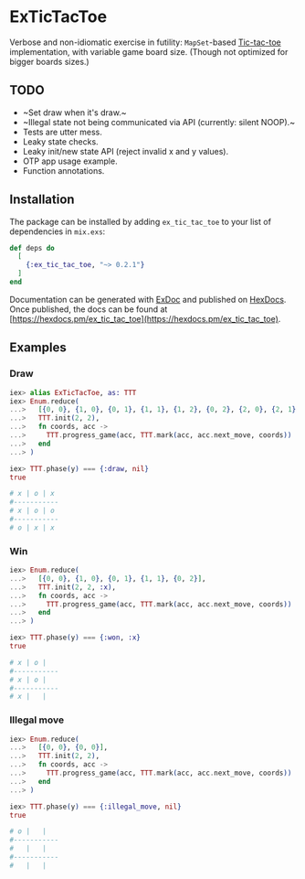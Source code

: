 # ExTicTacToe

Verbose and non-idiomatic exercise in futility: `MapSet`-based [Tic-tac-toe](https://en.wikipedia.org/wiki/Tic-tac-toe) implementation, with variable game board size. (Though not optimized for bigger boards sizes.)

## TODO

- ~Set draw when it's draw.~
- ~Illegal state not being communicated via API (currently: silent NOOP).~
- Tests are utter mess.
- Leaky state checks.
- Leaky init/new state API (reject invalid x and y values).
- OTP app usage example.
- Function annotations.

## Installation

The package can be installed
by adding `ex_tic_tac_toe` to your list of dependencies in `mix.exs`:

```elixir
def deps do
  [
    {:ex_tic_tac_toe, "~> 0.2.1"}
  ]
end
```

Documentation can be generated with [ExDoc](https://github.com/elixir-lang/ex_doc)
and published on [HexDocs](https://hexdocs.pm). Once published, the docs can
be found at [https://hexdocs.pm/ex_tic_tac_toe](https://hexdocs.pm/ex_tic_tac_toe).

## Examples

### Draw

```elixir
iex> alias ExTicTacToe, as: TTT
iex> Enum.reduce(
...>   [{0, 0}, {1, 0}, {0, 1}, {1, 1}, {1, 2}, {0, 2}, {2, 0}, {2, 1}, {2, 2}],
...>   TTT.init(2, 2),
...>   fn coords, acc ->
...>     TTT.progress_game(acc, TTT.mark(acc, acc.next_move, coords))
...>   end
...> )

iex> TTT.phase(y) === {:draw, nil}
true

# x | o | x
#-----------
# x | o | o
#-----------
# o | x | x
```

### Win

```elixir
iex> Enum.reduce(
...>   [{0, 0}, {1, 0}, {0, 1}, {1, 1}, {0, 2}],
...>   TTT.init(2, 2, :x),
...>   fn coords, acc ->
...>     TTT.progress_game(acc, TTT.mark(acc, acc.next_move, coords))
...>   end
...> )

iex> TTT.phase(y) === {:won, :x}
true

# x | o |
#-----------
# x | o |
#-----------
# x |   |
```

### Illegal move

```elixir
iex> Enum.reduce(
...>   [{0, 0}, {0, 0}],
...>   TTT.init(2, 2),
...>   fn coords, acc ->
...>     TTT.progress_game(acc, TTT.mark(acc, acc.next_move, coords))
...>   end
...> )

iex> TTT.phase(y) === {:illegal_move, nil}
true

# o |   |
#-----------
#   |   |
#-----------
#   |   |
```
